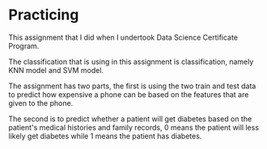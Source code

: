 # Practicing

This assignment that I did when I undertook Data Science Certificate Program.

The classification that is using in this assignment is classification, namely KNN model and SVM model.

The assignment has two parts, the first is using the two train and test data to predict how expensive a phone can be based on the features that are given to the phone.

The second is to predict whether a patient will get diabetes based on the patient's medical histories and family records, 0 means the patient will less likely get diabetes while 1 
means the patient has diabetes.
